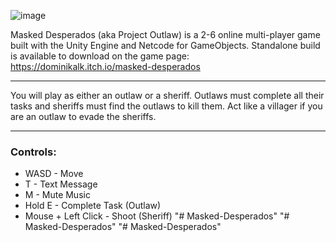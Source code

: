 ![image](https://github.com/user-attachments/assets/18a7b828-d2a0-47a1-9558-7ab405eee8e6)

Masked Desperados (aka Project Outlaw) is a 2-6 online multi-player game built with the Unity Engine and Netcode for GameObjects.
Standalone build is available to download on the game page: https://dominikalk.itch.io/masked-desperados

---
You will play as either an outlaw or a sheriff. Outlaws must complete all their tasks and sheriffs must find the outlaws to kill them. Act like a villager if you are an outlaw to evade the sheriffs. 

---
### Controls:
- WASD - Move
- T - Text Message
- M - Mute Music
- Hold E - Complete Task (Outlaw)
- Mouse + Left Click - Shoot (Sheriff)
"# Masked-Desperados" 
"# Masked-Desperados" 
"# Masked-Desperados" 
